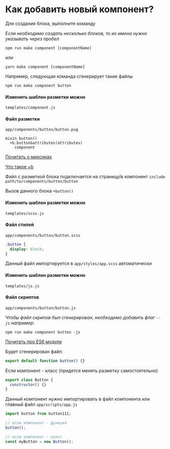 # Как добавить новый компонент?

Для создания блока, выполните команду

_Если необходимо создать несколько блоков, то их имена нужно указывать через пробел_

```
npm run make component [componentName]
```

или

```
yarn make component [componentName]
```

Например, следующая команда сгенерирует такие файлы

```
npm run make component button
```

#### Изменить шаблон разметки можно

`templates/component.js`

#### Файл разметки

`app/components/button/button.pug`

```jade
mixin button()
  +b.button&attributes(attributes)
    component
```

[Почитать о миксинах](https://pugjs.org/language/mixins.html)

[Что такое +b](https://github.com/kizu/bemto)

Файл с разметкой блока подключается на страницу/в компонент `include path/to/components/button/button`

Вызов данного блока `+button()`

#### Изменить шаблон разметки можно

`templates/scss.js`

#### Файл стилей

`app/components/button/button.scss`

```scss
.button {
  display: block;
}
```

Данный файл импортируется в `app/styles/app.scss` автоматически

#### Изменить шаблон разметки можно

`templates/js.js`

#### Файл скриптов

`app/components/button/button.js`

_Чтобы файл скрипов был сгенерирован, необходимо добавить флаг `--js` например:_

```
npm run make component button -js
```

[Почитать про ES6 модули](https://github.com/FrontenderMagazine/es6-modules/blob/master/rus.md)

Будет сгенерирован файл:

```js
export default function button() {}
```

Если компонент - класс (придется менять разметку самостоятельно)

```js
export class Button {
  constructor() {}
}
```

Данный компонент нужно импортировать в файл компонента или главный файл `app/scripts/app.js`

```js
import button from button111;

// если компонент - функция
button();

// если компонент - класс
const myButton = new Button();
```
